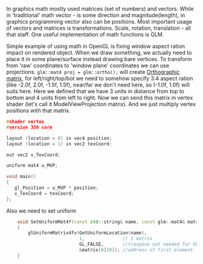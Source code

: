 In graphics math mostly used matrices (set of numbers) and vectors. While in 'traditional' math vector - is some direction and magnitude(length), in graphics programming vector also can be positions. 
Most important usage of vectors and matrices is transformations. Scale, rotation, translation - all that staff. One useful implementation of math functions is GLM. 

Simple example of using math in OpenGL is fixing window aspect ration impact on rendered object. When we draw something, we actually need to place it in some plane/surface instead drawing bare vertices. To transform from 'raw' coordinates to 'window plane' coordinates we can use projections. 
`glm::mat4 proj = glm::ortho();` will create [Orthographic matrix](https://en.wikipedia.org/wiki/Orthographic_projection), for left/right/top/bot we need to somehow specify 3:4 aspect ration (like -2.0f, 2.0f, -1.5f, 1.5f), near/far we don't need here, so (-1.0f, 1.0f) will suits here. Here we defined that we have 3 units in distance from top to bottom and 4 units from left to right. 
Now we can send this matrix in vertex shader (let's call it ModelViewProjection matrix). And we just multiply vertex positions with that matrix.

```c++
#shader vertex
#version 330 core

layout (location = 0) in vec4 position;
layout (location = 1) in vec2 texCoord;

out vec2 v_TexCoord;

uniform mat4 u_MVP;

void main()
{
   gl_Position = u_MVP * position;
   v_TexCoord = texCoord;
};

```
Also we need to set uniform
```c++
    void SetUniformMat4f(const std::string& name, const glm::mat4& matrix)
    {
        glUniformMatrix4fv(GetUniformLocation(name), 
                           1,              // 1 matrix
                           GL_FALSE,       //tranpose not needed for GLM
                           &matrix[0][0]); //address of first element
    }

```